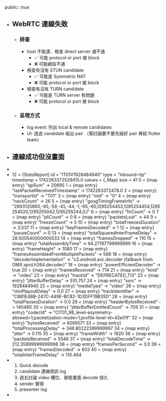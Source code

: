 public:: true

- ## WebRTC 連線失敗
	- ### 排查
		- host 不能連、檢查 direct server 通不通
			- ✅ 可能 protocol or port 被 block
			- ❌ 可能網段不通
		- 檢查有沒有 STUN candidate
			- ✅ 可能是 Symmetric NAT
			- ❌ 可能 protocol or port 被 block
		- 檢查有沒有 TURN candidate
			- ✅ 可能是 TURN server 有問題
			- ❌ 可能 protocol or port 被 block
	- ### 呈現方式
		- log event: 列出 local & remote candidates
		- UI: 透過 candidate 組出 pair （需討論要不要先組好 pair 再給 flutter team）
- ## 連線成功但沒畫面
-
- 12 = {StatsReport} 
   id = "IT01V1928484940"
   type = "inbound-rtp"
   timestamp = 1742263372529415.0
   values = {_Map} size = 41
    0 = {map entry} "qpSum" -> 20695
    1 = {map entry} "lastPacketReceivedTimestamp" -> 1742263372478.0
    2 = {map entry} "transportId" -> "T01"
    3 = {map entry} "mid" -> "0"
    4 = {map entry} "nackCount" -> 26
    5 = {map entry} "googTimingFrameInfo" -> "2893125860,-65,-59,-45,-44,-1,-65,-65,1295254453,1295254454,1295254520,1295255042,1295255244,0,1"
    6 = {map entry} "firCount" -> 0
    7 = {map entry} "pliCount" -> 0
    8 = {map entry} "packetsLost" -> 44
    9 = {map entry} "freezeCount" -> 5
    10 = {map entry} "totalFreezesDuration" -> 3.537
    11 = {map entry} "keyFramesDecoded" -> 1
    12 = {map entry} "pauseCount" -> 0
    13 = {map entry} "totalSquaredInterFrameDelay" -> 28.500540000000033
    14 = {map entry} "framesDropped" -> 110
    15 = {map entry} "totalAssemblyTime" -> 64.27197799999999
    16 = {map entry} "frameHeight" -> 1080
    17 = {map entry} "framesAssembledFromMultiplePackets" -> 588
    18 = {map entry} "decoderImplementation" -> "c2.android.avc.decoder (fallback from: OMX.sprd.h264.decoder)"
    19 = {map entry} "powerEfficientDecoder" -> true
    20 = {map entry} "framesReceived" -> 714
    21 = {map entry} "kind" -> "video"
    22 = {map entry} "trackId" -> "DEPRECATED_TI3"
    23 = {map entry} "jitterBufferDelay" -> 510.757
    24 = {map entry} "ssrc" -> 1928484940
    25 = {map entry} "mediaType" -> "video"
    26 = {map entry} "minPlayoutDelay" -> 0.0
    27 = {map entry} "trackIdentifier" -> "C8B1E4BB-247C-449E-BC82-1D3DFF19B35D"
    28 = {map entry} "totalPausesDuration" -> 0.0
    29 = {map entry} "headerBytesReceived" -> 140480
    30 = {map entry} "jitterBufferEmittedCount" -> 709
    31 = {map entry} "codecId" -> "CIT01_98_level-asymmetry-allowed=1;packetization-mode=1;profile-level-id=42e01f"
    32 = {map entry} "bytesReceived" -> 6095071
    33 = {map entry} "totalProcessingDelay" -> 346.80222399999997
    34 = {map entry} "jitter" -> 0.115
    35 = {map entry} "frameWidth" -> 1920
    36 = {map entry} "packetsReceived" -> 5546
    37 = {map entry} "totalDecodeTime" -> 212.35899999999998
    38 = {map entry} "framesPerSecond" -> 3.0
    39 = {map entry} "framesDecoded" -> 602
    40 = {map entry} "totalInterFrameDelay" -> 110.464
- 1. Quick decode
  2. candidate 連線資訊 log
  3. 週五討論 video 欄位、靜態畫面 decode 很久
  4. sender 實現
  5. presenter log
-